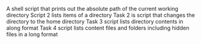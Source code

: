 A shell script that prints out the absolute path of the current working directory
Script 2 lists items of a directory
Task 2 is script that changes the directory to the home directory
Task 3 script lists directory contents in along format
Task 4 script lists content files and folders including hidden files in a long format

